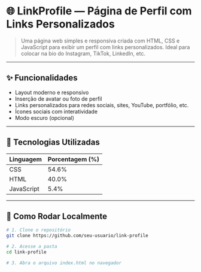 # 🌐 LinkProfile — Página de Perfil com Links Personalizados

> Uma página web simples e responsiva criada com HTML, CSS e JavaScript para exibir um perfil com links personalizados. Ideal para colocar na bio do Instagram, TikTok, LinkedIn, etc.

---

## ✨ Funcionalidades

- Layout moderno e responsivo
- Inserção de avatar ou foto de perfil
- Links personalizados para redes sociais, sites, YouTube, portfólio, etc.
- Ícones sociais com interatividade
- Modo escuro (opcional)

---

## 🧠 Tecnologias Utilizadas

| Linguagem       | Porcentagem (%) |
|-----------------|-----------------|
| CSS             | 54.6%           |
| HTML            | 40.0%           |
| JavaScript      | 5.4%            |

---


## 🚀 Como Rodar Localmente

```bash
# 1. Clone o repositório
git clone https://github.com/seu-usuario/link-profile

# 2. Acesse a pasta
cd link-profile

# 3. Abra o arquivo index.html no navegador
